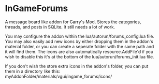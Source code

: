 # InGameForums
A message board like addon for Garry's Mod. Stores the categories, threads, and posts in SQLite.
It still needs a lot of work.

You may configure the addon within the lua/autorun/forums_config.lua file.
You may also easily add new icons by either dropping them in the addon's material folder, or you can create a
seperate folder with the same path and it will find them. The icons are also automatically resource.AddFile'd if you
wish to disable this it's at the bottom of the lua/autorun/forums_init.lua file.

If you don't wish the store extra icons in the addon's folder, you can put them in a directory like this:
myAddonFolder/materials/vgui/ingame_forums/icons/
